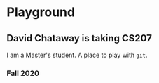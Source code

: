 # Playground
## David Chataway is taking CS207

I am a Master's student.
A place to play with `git`.

### Fall 2020
